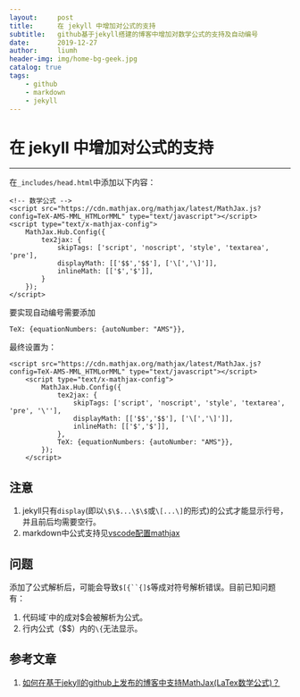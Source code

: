 ```yaml
---
layout:     post
title:      在 jekyll 中增加对公式的支持
subtitle:   github基于jekyll搭建的博客中增加对数学公式的支持及自动编号
date:       2019-12-27
author:     liumh
header-img: img/home-bg-geek.jpg
catalog: true
tags:
    - github
    - markdown
    - jekyll
---
```


# 在 jekyll 中增加对公式的支持

---

在`_includes/head.html`中添加以下内容：

```javascript{.line-numbers}
<!-- 数学公式 -->
<script src="https://cdn.mathjax.org/mathjax/latest/MathJax.js?config=TeX-AMS-MML_HTMLorMML" type="text/javascript"></script>
<script type="text/x-mathjax-config">
    MathJax.Hub.Config({
        tex2jax: {
            skipTags: ['script', 'noscript', 'style', 'textarea', 'pre'],
            displayMath: [['$$','$$'], ['\[','\]']],
            inlineMath: [['$','$']],
        }
    });
</script>
```

要实现自动编号需要添加
```javascript{.line-numbers}
TeX: {equationNumbers: {autoNumber: "AMS"}},
```

最终设置为：
```javascript{.line-numbers}
<script src="https://cdn.mathjax.org/mathjax/latest/MathJax.js?config=TeX-AMS-MML_HTMLorMML" type="text/javascript"></script>
    <script type="text/x-mathjax-config">
        MathJax.Hub.Config({
            tex2jax: {
                skipTags: ['script', 'noscript', 'style', 'textarea', 'pre', '\''],
                displayMath: [['$$','$$'], ['\[','\]']],
                inlineMath: [['$','$']],
            },
            TeX: {equationNumbers: {autoNumber: "AMS"}},
        });
    </script>
```

## 注意

1. jekyll只有`display`(即以`\$\$...\$\$`或`\[...\]`的形式)的公式才能显示行号，并且前后均需要空行。
2. markdown中公式支持见[vscode配置mathjax](http://127.0.0.1:4000/2019/12/16/vscode_mpe_equation_auto_number/)

## 问题
添加了公式解析后，可能会导致`$[{``{]$`等成对符号解析错误。目前已知问题有：
1. 代码域`中的成对$会被解析为公式。
2. 行内公式（$$）内的`\{`无法显示。

## 参考文章

1. [如何在基于jekyll的github上发布的博客中支持MathJax(LaTex数学公式)？](https://www.zhihu.com/question/62114522?sort=created)